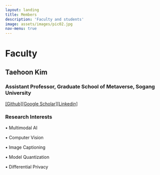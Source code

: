 ```yaml
---
layout: landing
title: Members
description: 'Faculty and students'
image: assets/images/pic02.jpg
nav-menu: true
---
```

# Faculty

## Taehoon Kim

### Assistant Professor, Graduate School of Metaverse, Sogang University
[[Github]](https://github.com/tgisaturday)[[Google Scholar]](https://scholar.google.com/citations?user=t3mz3rMAAAAJ&hl=ko)[[Linkedin]](https://www.linkedin.com/in/tgisaturday/)

### Research Interests
• Multimodal AI

• Computer Vision

• Image Captioning

• Model Quantization

• Differential Privacy
